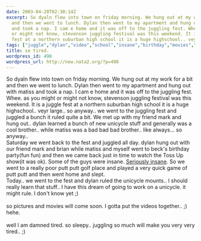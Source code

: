 ```yaml
---
date: 2003-04-28T02:30:14Z
excerpt: So dyaln flew into town on friday morning. We hung out at my work for a bit
  and then we went to lunch. Dylan then went to my apartment and hung out with matiss
  and took a nap. I cam e home and it was off to the juggling fest. Whee. as you might
  or might not know, stevenson juggling festival was this weekend. It is a juggle
  fest at a northern suburban high school it is a huge highschool.. veyr lar...
tags: ["juggle","dylan","video","school","insane","birthday","movies","juggling","matiss"]
title: so tired.
wordpress_id: 498
wordpress_url: http://new.nata2.org/?p=498
---
```


So dyaln flew into town on friday morning. We hung out at my work for a bit and then we went to lunch. Dylan then went to my apartment and hung out with matiss and took a nap. I cam e home and it was off to the juggling fest. Whee. as you might or might not know, stevenson juggling festival was this weekend. It is a juggle fest at a northern suburban high school it is a huge highschool.. veyr large.. so anyway.. we went to the juggling fest and juggled a bunch it ruled quite a bit. We met up with my friend mark and hung out.. dylan learned a bunch of new unicycle stuff and generally was a cool brother.. while matiss was a bad bad bad brother.. like always... so anyway..<br/>Saturday we went back to the fest and juggled all day. dylan hung out with our friend mark and brian while matiss and myself went to beck's birthday party(fun fun) and then we came back just in time to watch the Toss Up show(it was ok). Some of the guys were insane. <a href="http://www.patrickmcguire.net/">Seriously insane</a>. So we went to a really poor putt putt golf place and played a very quick game of putt putt and then went home and slept. <br/>Today.. we went to the fest and dylan ruled the unicycle mounts.. I should really learn that stuff.. I have this dream of going to work on a unicycle. it might rule. I don't know yet ;)<br/><br/>so pictures and movies will come soon. I gotta put the videos together.. ;) hehe. <br/><br/>well I am damned tired. so sleepy.. juggling so much will make you very very tired.. ;)
